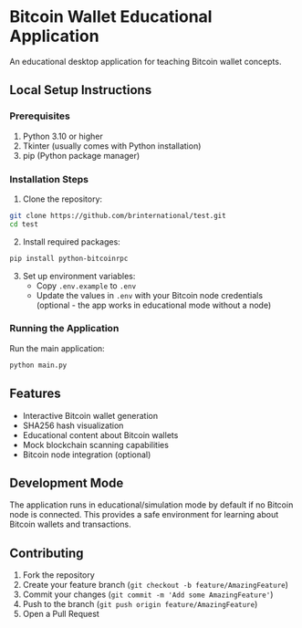 # Bitcoin Wallet Educational Application

An educational desktop application for teaching Bitcoin wallet concepts.

## Local Setup Instructions

### Prerequisites
1. Python 3.10 or higher
2. Tkinter (usually comes with Python installation)
3. pip (Python package manager)

### Installation Steps

1. Clone the repository:
```bash
git clone https://github.com/brinternational/test.git
cd test
```

2. Install required packages:
```bash
pip install python-bitcoinrpc
```

3. Set up environment variables:
   - Copy `.env.example` to `.env`
   - Update the values in `.env` with your Bitcoin node credentials (optional - the app works in educational mode without a node)

### Running the Application

Run the main application:
```bash
python main.py
```

## Features

- Interactive Bitcoin wallet generation
- SHA256 hash visualization
- Educational content about Bitcoin wallets
- Mock blockchain scanning capabilities
- Bitcoin node integration (optional)

## Development Mode

The application runs in educational/simulation mode by default if no Bitcoin node is connected. This provides a safe environment for learning about Bitcoin wallets and transactions.

## Contributing

1. Fork the repository
2. Create your feature branch (`git checkout -b feature/AmazingFeature`)
3. Commit your changes (`git commit -m 'Add some AmazingFeature'`)
4. Push to the branch (`git push origin feature/AmazingFeature`)
5. Open a Pull Request
